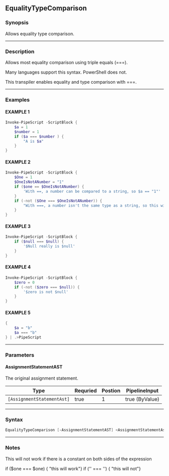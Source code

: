 
EqualityTypeComparison
----------------------
### Synopsis
Allows equality type comparison.

---
### Description

Allows most equality comparison using triple equals (===).

Many languages support this syntax.  PowerShell does not.    

This transpiler enables equality and type comparison with ===.

---
### Examples
#### EXAMPLE 1
```PowerShell
Invoke-PipeScript -ScriptBlock {
    $a = 1
    $number = 1    
    if ($a === $number ) {
        "A is $a"
    }
}
```

#### EXAMPLE 2
```PowerShell
Invoke-PipeScript -ScriptBlock {
    $One = 1
    $OneIsNotANumber = "1"
    if ($one == $OneIsNotANumber) {
        'With ==, a number can be compared to a string, so $a == "1"'
    }
    if (-not ($One === $OneIsNotANumber)) {
        "With ===, a number isn't the same type as a string, so this will be false."            
    }
}
```

#### EXAMPLE 3
```PowerShell
Invoke-PipeScript -ScriptBlock {
    if ($null === $null) {
        '$Null really is $null'
    }
}
```

#### EXAMPLE 4
```PowerShell
Invoke-PipeScript -ScriptBlock {
    $zero = 0
    if (-not ($zero === $null)) {
        '$zero is not $null'
    }
}
```

#### EXAMPLE 5
```PowerShell
{
    $a = "b"
    $a === "b"
} | .>PipeScript
```

---
### Parameters
#### **AssignmentStatementAST**

The original assignment statement.



|Type                          |Requried|Postion|PipelineInput |
|------------------------------|--------|-------|--------------|
|```[AssignmentStatementAst]```|true    |1      |true (ByValue)|
---
### Syntax
```PowerShell
EqualityTypeComparison [-AssignmentStatementAST] <AssignmentStatementAst> [<CommonParameters>]
```
---
### Notes
This will not work if there is a constant on both sides of the expression


if ($one === $one) { "this will work"} 
if ('' === '')     { "this will not"}



